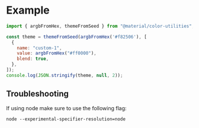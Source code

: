 # Example

```js
import { argbFromHex, themeFromSeed } from "@material/color-utilities";

const theme = themeFromSeed(argbFromHex('#f82506'), [
  {
    name: "custom-1",
    value: argbFromHex("#ff0000"),
    blend: true,
  },
]);
console.log(JSON.stringify(theme, null, 2));

```

## Troubleshooting

If using node make sure to use the following flag:

```
node --experimental-specifier-resolution=node
```
